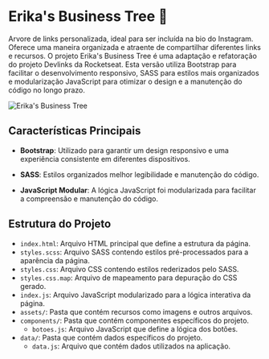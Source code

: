 # Erika's Business Tree 🌳

 Arvore de links personalizada, ideal para ser incluída na bio do Instagram. Oferece uma maneira organizada e atraente de compartilhar diferentes links e recursos. O projeto Erika's Business Tree é uma adaptação e refatoração do projeto Devlinks da Rocketseat. Esta versão utiliza Bootstrap para facilitar o desenvolvimento responsivo, SASS para estilos mais organizados e modularização JavaScript para otimizar o design e a manutenção do código no longo prazo.

![Erika's Business Tree](https://github.com/alvserika/erikas-business-tree/raw/main/assets/readme-img.gif)

## Características Principais

- **Bootstrap**: Utilizado para garantir um design responsivo e uma experiência consistente em diferentes dispositivos.

- **SASS**: Estilos organizados melhor legibilidade e manutenção do código.

- **JavaScript Modular**: A lógica JavaScript foi modularizada para facilitar a compreensão e manutenção do código.

 
## Estrutura do Projeto

- `index.html`: Arquivo HTML principal que define a estrutura da página.
- `styles.scss`: Arquivo SASS contendo estilos pré-processados para a aparência da página.
- `styles.css`: Arquivo CSS contendo estilos rederizados pelo SASS.
- `styles.css.map`: Arquivo de mapeamento para depuração do CSS gerado.
- `index.js`: Arquivo JavaScript modularizado para a lógica interativa da página.
- `assets/`: Pasta que contém recursos como imagens e outros arquivos.
- `components/`: Pasta que contém componentes específicos do projeto.
    - `botoes.js`: Arquivo JavaScript que define a lógica dos botões.
- `data/`: Pasta que contém dados específicos do projeto.
    - `data.js`: Arquivo que contém dados utilizados na aplicação.

